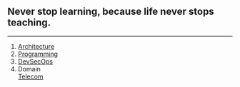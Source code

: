 ## Never stop learning, because life never stops teaching.

-------------------------------------------------------------------------------
1. [Architecture](./architecture.html)
2. [Programming](./programming.html)
3. [DevSecOps](./devops.html)
4. Domain <br />
     [Telecom](./telecom.html)
